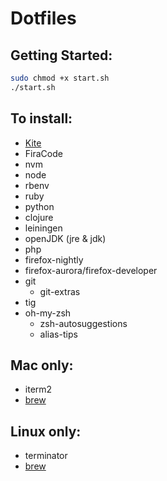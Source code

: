 # Dotfiles

## Getting Started:

```sh
sudo chmod +x start.sh
./start.sh
```

## To install:

- [Kite](https://www.kite.com/install/?utm_medium=editor&utm_source=vscode)
- FiraCode
- nvm
- node
- rbenv
- ruby
- python
- clojure
- leiningen
- openJDK (jre & jdk)
- php
- firefox-nightly
- firefox-aurora/firefox-developer
- git
  - git-extras
- tig
- oh-my-zsh
  - zsh-autosuggestions
  - alias-tips

## Mac only:

- iterm2
- [brew](https://brew.sh/index_pt-br.html)

## Linux only:

- terminator
- [brew](http://linuxbrew.sh/)
